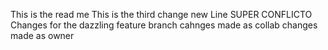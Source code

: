 This is the read me
This is the third change
new Line
SUPER CONFLICTO Changes for the dazzling feature branch
cahnges made as collab
changes made as owner
